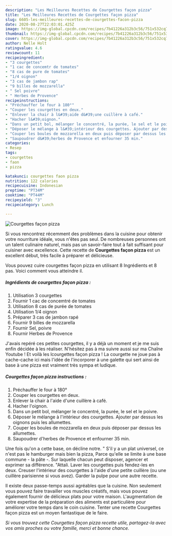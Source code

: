 ```yaml
---
description: "Les Meilleures Recettes de Courgettes façon pizza"
title: "Les Meilleures Recettes de Courgettes façon pizza"
slug: 6605-les-meilleures-recettes-de-courgettes-facon-pizza
date: 2020-08-27T22:03:01.425Z
image: https://img-global.cpcdn.com/recipes/7b41226a312b3c56/751x532cq70/courgettes-facon-pizza-photo-principale-de-la-recette.jpg
thumbnail: https://img-global.cpcdn.com/recipes/7b41226a312b3c56/751x532cq70/courgettes-facon-pizza-photo-principale-de-la-recette.jpg
cover: https://img-global.cpcdn.com/recipes/7b41226a312b3c56/751x532cq70/courgettes-facon-pizza-photo-principale-de-la-recette.jpg
author: Nelle Holt
ratingvalue: 4.6
reviewcount: 11
recipeingredient:
- "3 courgettes"
- "1 cac de concemtr de tomates"
- "8 cas de pure de tomates"
- "1/4 oignon"
- "3 cas de jambon rap"
- "9 billes de mozzarella"
- " Sel poivre"
- " Herbes de Provence"
recipeinstructions:
- "Préchauffer le four à 180°"
- "Couper les courgettes en deux."
- "Enlever la chair à l&#39;aide d&#39;une cuillère à café."
- "Hacher l&#39;oignon."
- "Dans un petit bol, mélanger le concentré, la purée, le sel et le poivre."
- "Déposer le mélange à l&#39;intérieur des courgettes. Ajouter par dessus les oignons puis les allumettes."
- "Couper les boules de mozzarella en deux puis déposer par dessus les allumettes."
- "Saupoudrer d&#39;herbes de Provence et enfourner 35 min."
categories:
- Resep
tags:
- courgettes
- faon
- pizza

katakunci: courgettes faon pizza 
nutrition: 122 calories
recipecuisine: Indonesian
preptime: "PT34M"
cooktime: "PT44M"
recipeyield: "3"
recipecategory: Lunch

---
```



![Courgettes façon pizza](https://img-global.cpcdn.com/recipes/7b41226a312b3c56/751x532cq70/courgettes-facon-pizza-photo-principale-de-la-recette.jpg)

Si vous rencontrez récemment des problèmes dans la cuisine pour obtenir votre nourriture idéale, vous n'êtes pas seul. De nombreuses personnes ont un talent culinaire naturel, mais pas un savoir-faire tout à fait suffisant pour cuisiner avec excellence. Cette recette de <strong> Courgettes façon pizza </strong> est un excellent début, très facile à préparer et délicieuse.

<!--inarticleads1-->

Vous pouvez cuire courgettes façon pizza en utilisant 8 Ingrédients et 8 pas. Voici comment vous atteindre il.

##### Ingrédients de courgettes façon pizza :

1. Utilisation 3 courgettes
1. Fournir 1 cac de concemtré de tomates
1. Utilisation 8 cas de purée de tomates
1. Utilisation 1/4 oignon
1. Préparer 3 cas de jambon rapé
1. Fournir 9 billes de mozzarella
1. Fournir  Sel, poivre
1. Fournir  Herbes de Provence


J&#39;avais repéré ces petites courgettes, il y a déjà un moment et je me suis enfin décidée à les réaliser. N&#39;hésitez pas à ma suivre aussi sur ma Chaîne Youtube ! Et voilà les lcourgettes façon pizza ! La courgette ne joue pas à cache-cache ici mais l&#39;idée de l&#39;incorporer à une galette qui sert ainsi de base à une pizza est vraiment très sympa et ludique. 

<!--inarticleads2-->

##### Courgettes façon pizza instructions :

1. Préchauffer le four à 180°
1. Couper les courgettes en deux.
1. Enlever la chair à l&#39;aide d&#39;une cuillère à café.
1. Hacher l&#39;oignon.
1. Dans un petit bol, mélanger le concentré, la purée, le sel et le poivre.
1. Déposer le mélange à l&#39;intérieur des courgettes. Ajouter par dessus les oignons puis les allumettes.
1. Couper les boules de mozzarella en deux puis déposer par dessus les allumettes.
1. Saupoudrer d&#39;herbes de Provence et enfourner 35 min.


Une fois qu&#39;on a cette base, on décline notre. &#34; S&#39;il y a un plat universel, ce n&#39;est pas le hamburger mais bien la pizza, Parce qu&#39;elle se limite à une base commune - la pâte -. Sur laquelle chacun peut disposer, agencer et exprimer sa différence. &#34;Attali. Laver les courgettes puis fendez-les en deux. Creuser l&#39;intérieur des courgettes à l&#39;aide d&#39;une petite cuillère (ou une cuillère parisienne si vous avez). Garder la pulpe pour une autre recette. 

<!--inarticleads1-->

<p>
Il existe deux passe-temps aussi agréables que la cuisine. Non seulement vous pouvez faire travailler vos muscles créatifs, mais vous pouvez également fournir de délicieux plats pour votre maison. L'augmentation de votre expertise de la préparation des aliments est particulière pour améliorer votre temps dans le coin cuisine. Tenter une recette Courgettes façon pizza est un moyen fantastique de le faire.
</p>

<p>
<i>Si vous trouvez cette Courgettes façon pizza recette utile, partagez-la avec vos amis proches ou votre famille, merci et bonne chance.</i>
</p>
